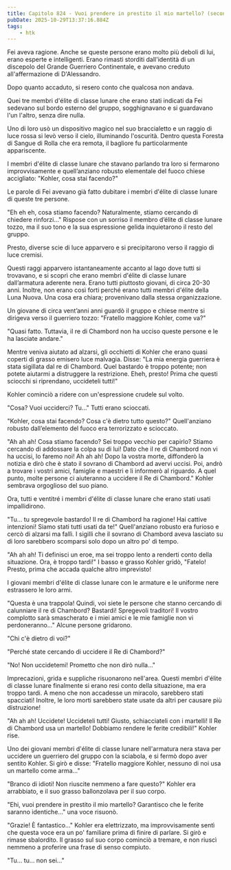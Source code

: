 ```yaml
---
title: Capitolo 824 - Vuoi prendere in prestito il mio martello? (seconda parte)
pubDate: 2025-10-29T13:37:16.884Z
tags:
    - htk
---
```



Fei aveva ragione. Anche se queste persone erano molto più deboli di lui, erano esperte e intelligenti. Erano rimasti storditi dall'identità di un discepolo del Grande Guerriero Continentale, e avevano creduto all'affermazione di D'Alessandro.


Dopo quanto accaduto, si resero conto che qualcosa non andava.


Quei tre membri d'élite di classe lunare che erano stati indicati da Fei sedevano sul bordo esterno del gruppo, sogghignavano e si guardavano l'un l'altro, senza dire nulla.


Uno di loro usò un dispositivo magico nel suo braccialetto e un raggio di luce rossa si levò verso il cielo, illuminando l'oscurità. Dentro questa Foresta di Sangue di Rolla che era remota, il bagliore fu particolarmente appariscente.


I membri d'élite di classe lunare che stavano parlando tra loro si fermarono improvvisamente e quell’anziano robusto elementale del fuoco chiese accigliato: "Kohler, cosa stai facendo?"


Le parole di Fei avevano già fatto dubitare i membri d'élite di classe lunare di queste tre persone.


"Eh eh eh, cosa stiamo facendo? Naturalmente, stiamo cercando di chiedere rinforzi..." Rispose con un sorriso il membro d’élite di classe lunare tozzo, ma il suo tono e la sua espressione gelida inquietarono il resto del gruppo.


Presto, diverse scie di luce apparvero e si precipitarono verso il raggio di luce cremisi.


Questi raggi apparvero istantaneamente accanto al lago dove tutti si trovavano, e si scoprì che erano membri d'élite di classe lunare dall’armatura aderente nera. Erano tutti piuttosto giovani, di circa 20-30 anni. Inoltre, non erano così forti perché erano tutti membri d'élite della Luna Nuova. Una cosa era chiara; provenivano dalla stessa organizzazione.


Un giovane di circa vent’anni anni guardò il gruppo e chiese mentre si dirigeva verso il guerriero tozzo: "Fratello maggiore Kohler, come va?"


"Quasi fatto. Tuttavia, il re di Chambord non ha ucciso queste persone e le ha lasciate andare."


Mentre veniva aiutato ad alzarsi, gli occhietti di Kohler che erano quasi coperti di grasso emisero luce malvagia. Disse: "La mia energia guerriera è stata sigillata dal re di Chambord. Quel bastardo è troppo potente; non potete aiutarmi a distruggere la restrizione. Eheh, presto! Prima che questi sciocchi si riprendano, uccideteli tutti!"


Kohler cominciò a ridere con un'espressione crudele sul volto.


"Cosa? Vuoi ucciderci? Tu..." Tutti erano scioccati.


"Kohler, cosa stai facendo? Cosa c'è dietro tutto questo?" Quell'anziano robusto dall’elemento del fuoco era terrorizzato e scioccato.


"Ah ah ah! Cosa stiamo facendo? Sei troppo vecchio per capirlo? Stiamo cercando di addossare la colpa su di lui! Dato che il re di Chambord non vi ha uccisi, lo faremo noi! Ah ah ah!
Dopo la vostra morte, diffonderò la notizia e dirò che è stato il sovrano di Chambord ad avervi uccisi. Poi, andrò a trovare i vostri amici, famiglie e maestri e li informerò al riguardo. A quel punto, molte persone ci aiuteranno a uccidere il Re di Chambord." Kohler sembrava orgoglioso del suo piano.


Ora, tutti e ventitré i membri d'élite di classe lunare che erano stati usati impallidirono.


"Tu... tu spregevole bastardo! Il re di Chambord ha ragione! Hai cattive intenzioni! Siamo stati tutti usati da te!" Quell'anziano robusto era furioso e cercò di alzarsi ma fallì. I sigilli che il sovrano di Chambord aveva lasciato su di loro sarebbero scomparsi solo dopo un altro po' di tempo.


"Ah ah ah! Ti definisci un eroe, ma sei troppo lento a renderti conto della situazione. Ora, è troppo tardi!" I basso e grasso Kohler gridò, "Fatelo! Presto, prima che accada qualche altro imprevisto!


I giovani membri d'élite di classe lunare con le armature e le uniforme nere estrassero le loro armi.


"Questa è una trappola! Quindi, voi siete le persone che stanno cercando di calunniare il re di Chambord? Bastardi! Spregevoli traditori! Il vostro complotto sarà smascherato e i miei amici e le mie famiglie non vi perdoneranno..." Alcune persone gridarono.


"Chi c'è dietro di voi?"


"Perché state cercando di uccidere il Re di Chambord?"


"No! Non uccidetemi! Prometto che non dirò nulla..."


Imprecazioni, grida e suppliche risuonarono nell'area. Questi membri d'élite di classe lunare finalmente si erano resi conto della situazione, ma era troppo tardi. A meno che non accadesse un miracolo, sarebbero stati spacciati! Inoltre, le loro morti sarebbero state usate da altri per causare più distruzione!


"Ah ah ah! Uccidete! Uccideteli tutti! Giusto, schiacciateli con i martelli! Il Re di Chambord usa un martello! Dobbiamo rendere le ferite credibili!" Kohler rise.


Uno dei giovani membri d'élite di classe lunare nell'armatura nera stava per uccidere un guerriero del gruppo con la sciabola, e si fermò dopo aver sentito Kohler. Si girò e disse: "Fratello maggiore Kohler, nessuno di noi usa un martello come arma..."


"Branco di idioti! Non riuscite nemmeno a fare questo?" Kohler era arrabbiato, e il suo grasso ballonzolava per il suo corpo.


"Ehi, vuoi prendere in prestito il mio martello? Garantisco che le ferite saranno identiche..." una voce risuonò.


"Grazie! È fantastico..." Kohler era elettrizzato, ma improvvisamente sentì che questa voce era un po' familiare prima di finire di parlare. Si girò e rimase sbalordito. Il grasso sul suo corpo cominciò a tremare, e non riuscì nemmeno a proferire una frase di senso compiuto.


"Tu... tu... non sei..."

